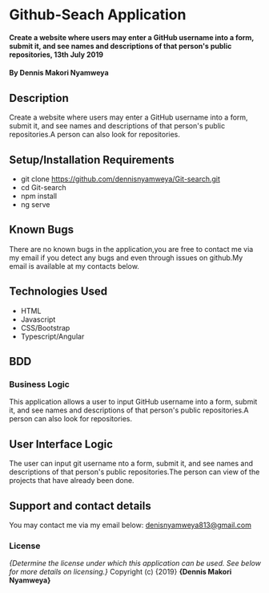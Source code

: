 # Github-Seach Application
#### Create a website where users may enter a GitHub username into a form, submit it, and see names and descriptions of that person's public repositories, 13th July 2019
#### By **Dennis Makori Nyamweya**
## Description
Create a website where users may enter a GitHub username into a form, submit it, and see names and descriptions of that person's public repositories.A person can also look for repositories.
## Setup/Installation Requirements
* git clone https://github.com/dennisnyamweya/Git-search.git
* cd Git-search
* npm install
* ng serve
## Known Bugs
There are no known bugs in the application,you are free to contact me via my email if you detect any bugs and even through issues on github.My email is available at my contacts below.
## Technologies Used
* HTML 
* Javascript
* CSS/Bootstrap
* Typescript/Angular
## BDD
### Business Logic
This application allows a user to input GitHub username into a form, submit it, and see names and descriptions of that person's public repositories.A person can also look for repositories.
## User Interface Logic
The user can input git username nto a form, submit it, and see names and descriptions of that person's public repositories.The person can view of the projects that have already been done. 
## Support and contact details
You may contact me via my email below:
denisnyamweya813@gmail.com
### License
*{Determine the license under which this application can be used.  See below for more details on licensing.}*
Copyright (c) {2019} **{Dennis Makori Nyamweya}**
